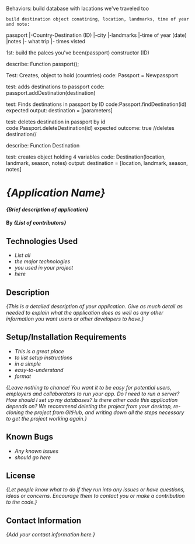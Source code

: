 Behaviors:
    build database with lacations we've traveled too

    build destination object conatining, location, landmarks, time of year and note:

  passport
    |-Country-Destination (ID)
      |-city
      |-landmarks
      |-time of year (date)
      |notes
      |- what trip
        |- times visted 

1st: build the palces you've been(passport) constructor (ID)

describe: Function passport();

Test: Creates, object to hold (countries)
code: Passport = Newpassport

test: adds destinations to passport
code: passport.addDestination(destination)

test: Finds destinations in passport by ID
code:Passport.findDestination(id)
expected output: destination = [parameters]

test: deletes destination in passport by id
code:Passport.deleteDestination(id)
expected outcome: true //deletes destination//

describe: Function Destination

test: creates object holding 4 variables
code: Destination(location, landmark, season, notes)
output: destination = [location, landmark, season, notes]




# _{Application Name}_

#### _{Brief description of application}_

#### By _**{List of contributors}**_

## Technologies Used

* _List all_
* _the major technologies_
* _you used in your project_
* _here_

## Description

_{This is a detailed description of your application. Give as much detail as needed to explain what the application does as well as any other information you want users or other developers to have.}_

## Setup/Installation Requirements

* _This is a great place_
* _to list setup instructions_
* _in a simple_
* _easy-to-understand_
* _format_

_{Leave nothing to chance! You want it to be easy for potential users, employers and collaborators to run your app. Do I need to run a server? How should I set up my databases? Is there other code this application depends on? We recommend deleting the project from your desktop, re-cloning the project from GitHub, and writing down all the steps necessary to get the project working again.}_

## Known Bugs

* _Any known issues_
* _should go here_

## License

_{Let people know what to do if they run into any issues or have questions, ideas or concerns.  Encourage them to contact you or make a contribution to the code.}_

## Contact Information

_{Add your contact information here.}_
